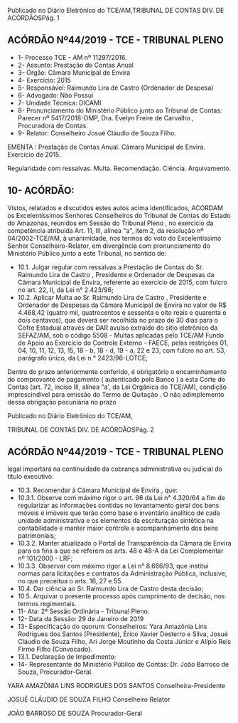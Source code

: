 Publicado  no  Diário  Eletrônico do TCE/AM,TRIBUNAL DE CONTAS DIV. DE ACÓRDÃOSPág. 1

## ACÓRDÃO Nº44/2019 - TCE - TRIBUNAL PLENO

- 1- Processo TCE - AM nº 11297/2016.
- 2- Assunto: Prestação de Contas Anual
- 3- Órgão: Câmara Municipal de Envira
- 4- Exercício: 2015
- 5- Responsável: Raimundo Lira de Castro (Ordenador de Despesa)
- 6- Advogado: Não Possui
- 7- Unidade Técnica: DICAMI
- 8- Pronunciamento  do  Ministério  Público  junto  ao  Tribunal  de  Contas: Parecer  nº 5417/2018-DMP, Dra. Evelyn Freire de Carvalho , Procuradora de Contas.
- 9- Relator: Conselheiro Josué Cláudio de Souza Filho.

EMENTA : Prestação  de  Contas  Anual. Câmara Municipal de Envira. Exercício de 2015.

Regularidade com ressalvas. Multa. Recomendação. Ciência. Arquivamento.

## 10-  ACÓRDÃO:

Vistos, relatados e discutidos estes autos acima identificados, ACORDAM os Excelentíssimos Senhores Conselheiros do Tribunal de Contas do Estado do Amazonas, reunidos em Sessão do Tribunal Pleno , no exercício da competência atribuída Art. 11, III, alínea "a", item 2, da resolução nº 04/2002-TCE/AM, à unanimidade, nos termos do voto do Excelentíssimo Senhor Conselheiro-Relator, em divergência com pronunciamento do Ministério Público junto a este Tribunal, no sentido de:

- 10.1. Julgar regular com ressalvas a Prestação de Contas do Sr. Raimundo Lira  de  Castro , Presidente  e  Ordenador  de  Despesas  da  Câmara Municipal de Envira, referente ao exercício de 2015, com fulcro no art. 22, II, da Lei n° 2.423/96;
- 10.2. Aplicar Multa ao Sr. Raimundo  Lira de Castro , Presidente e Ordenador de Despesas da Câmara Municipal de Envira no valor de R$ 4.468,42 (quatro mil, quatrocentos e sessenta e oito reais e quarenta e dois  centavos), que  deverá  ser  recolhida  no  prazo  de  30  dias  para  o Cofre  Estadual  através  de  DAR  avulso  extraído  do  sítio  eletrônico  da SEFAZ/AM,  sob  o código  5508  -  Multas  aplicadas  pelo  TCE/AM  Fundo  de  Apoio  ao  Exercício  do  Controle  Externo  -  FAECE, pelas restrições 01, 04, 10, 11, 12, 13, 15, 18 - b, 18 - d, 19 - a, 22 e 23, com fulcro no art. 53, parágrafo único, da Lei n.° 2423/96-LOTCE;

Dentro do prazo anteriormente conferido, é obrigatório o encaminhamento  do  comprovante  de  pagamento  ( autenticado pelo Banco )  a  esta  Corte  de  Contas  (art.  72,  inciso  III,  alínea  "a',  da  Lei Orgânica do TCE/AM), condição imprescindível para emissão do Termo de Quitação . O não adimplemento dessa obrigação pecuniária no prazo

Publicado  no  Diário  Eletrônico do TCE/AM,

TRIBUNAL DE CONTAS DIV. DE ACÓRDÃOSPág. 2

## ACÓRDÃO Nº44/2019 - TCE - TRIBUNAL PLENO

legal importará na continuidade da cobrança administrativa ou judicial do título executivo.

- 10.3. Recomendar à Câmara Municipal de Envira , que:
- 10.3.1. Observe com máximo rigor o art. 96 da Lei n° 4.320/64 a fim de regularizar  as  informações  contidas  no  levantamento  geral  dos bens  móveis  e  imóveis  que  terão  como  base  o  inventário analítico  de  cada  unidade  administrativa  e  os  elementos  da escrituração sintética na contabilidade e manter maior controle e acompanhamento dos bens patrimoniais;
- 10.3.2. Manter  atualizado  o  Portal  de  Transparência  da  Câmara  de Envira para os fins a que se referem os arts. 48 e 48-A da Lei Complementar nº 101/2000 - LRF;
- 10.3.3. Observar com máximo rigor a Lei n° 8.666/93, que institui normas para  licitações  e  contratos  da  Administração  Pública,  inclusive, no que preceitua o arts. 16, 27 e 55.
- 10.4. Dar ciência ao Sr. Raimundo Lira de Castro desta decisão;
- 10.5. Arquivar o presente processo após cumprimento de decisão, nos termos regimentais.
- 11-  Ata: 2ª Sessão Ordinária - Tribunal Pleno.
- 12-  Data da Sessão: 29 de Janeiro de 2019
- 13-  Especificação  do  quorum: Conselheiros: Yara  Amazônia  Lins  Rodrigues  dos Santos (Presidente), Érico Xavier Desterro e Silva, Josué Cláudio de Souza Filho, Ari Jorge Moutinho da Costa Júnior e Alípio Reis Firmo Filho (Convocado).
- 13.1. Declaração de Impedimento:
- 14-  Representante  do  Ministério  Público  de  Contas: Dr. João  Barroso  de  Souza, Procurador-Geral.

YARA AMAZÔNIA LINS RODRIGUES DOS SANTOS Conselheira-Presidente

JOSUÉ CLÁUDIO DE SOUZA FILHO Conselheiro Relator

JOÃO BARROSO DE SOUZA Procurador-Geral